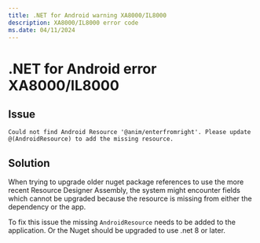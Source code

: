 ```yaml
---
title: .NET for Android warning XA8000/IL8000
description: XA8000/IL8000 error code
ms.date: 04/11/2024
---
```

# .NET for Android error XA8000/IL8000

## Issue

```
Could not find Android Resource '@anim/enterfromright'. Please update @(AndroidResource) to add the missing resource.
```

## Solution

When trying to upgrade older nuget package references to use the
more recent Resource Designer Assembly, the system might encounter
fields which cannot be upgraded because the resource is missing
from either the dependency or the app.

To fix this issue the missing `AndroidResource` needs to be added to the application. Or the Nuget should be upgraded to use .net 8 or later.